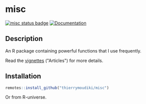 # misc

[![misc status badge](https://techtonique.r-universe.dev/badges/misc)](https://techtonique.r-universe.dev/misc) [![Documentation](https://img.shields.io/badge/documentation-is_here-green)](https://techtonique.github.io/misc/index.html)

## Description

An R package containing powerful functions that I use frequently.

Read the [vignettes](https://techtonique.github.io/misc/) ("Articles") for more details.

## Installation

```r
remotes::install_github("thierrymoudiki/misc")
```

Or from R-universe.

